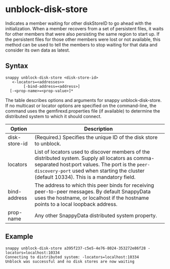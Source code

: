 # unblock-disk-store
Indicates a member waiting for other diskStoreID to go ahead with the initialization. When a member recovers from a set of persistent files, it waits for other members that were also persisting the same region to start up. If the persistent files for those other members were lost or not available, this method can be used to tell the members to stop waiting for that data and consider its own data as latest.

## Syntax

``` pre
snappy unblock-disk-store <disk-store-id>
   <-locators=<addresses>> 
        [-bind-address=<address>] 
  [-<prop-name>=<prop-value>]*
```

The table describes options and arguments for snappy unblock-disk-store. If no multicast or locator options are specified on the command-line, the command uses the gemfirexd.properties file (if available) to determine the distributed system to which it should connect.

|Option|Description|
|-|-|
|disk-store-id|(Required.) Specifies the unique ID of the disk store to unblock.| 
|locators|List of locators used to discover members of the distributed system. Supply all locators as comma-separated host:port values. The port is the `peer-discovery-port` used when starting the cluster (default 10334). This is a mandatory field.|
|bind-address|The address to which this peer binds for receiving peer-to-peer messages. By default SnappyData uses the hostname, or localhost if the hostname points to a local loopback address.|
|prop-name|Any other SnappyData distributed system property.|


## Example

```pre
snappy unblock-disk-store a395f237-c5e5-4e76-8024-353272e86f28 -locators=localhost:10334
Connecting to distributed system: -locators=localhost:10334
Unblock was successful and no disk stores are now waiting
```